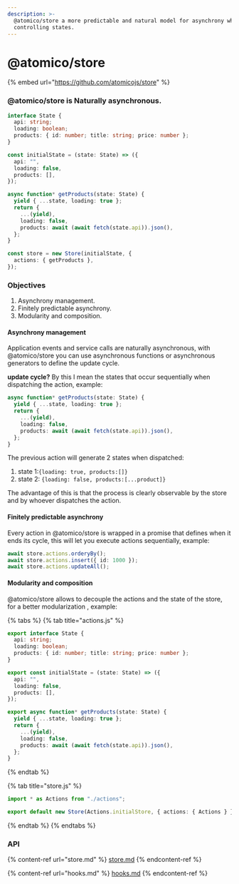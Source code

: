 ```yaml
---
description: >-
  @atomico/store a more predictable and natural model for asynchrony when
  controlling states.
---
```


# @atomico/store

{% embed url="https://github.com/atomicojs/store" %}

### @atomico/store is Naturally asynchronous.

```typescript
interface State {
  api: string;
  loading: boolean;
  products: { id: number; title: string; price: number };
}

const initialState = (state: State) => ({
  api: "",
  loading: false,
  products: [],
});

async function* getProducts(state: State) {
  yield { ...state, loading: true };
  return {
    ...(yield),
    loading: false,
    products: await (await fetch(state.api)).json(),
  };
}

const store = new Store(initialState, {
  actions: { getProducts },
});
```

### Objectives

1. Asynchrony management.
2. Finitely predictable asynchrony.
3. Modularity and composition.

#### Asynchrony management

Application events and service calls are naturally asynchronous, with @atomico/store you can use asynchronous functions or asynchronous generators to define the update cycle.

**update cycle?** By this I mean the states that occur sequentially when dispatching the action, example:

```typescript
async function* getProducts(state: State) {
  yield { ...state, loading: true };
  return {
    ...(yield),
    loading: false,
    products: await (await fetch(state.api)).json(),
  };
}
```

The previous action will generate 2 states when dispatched:

1. state 1:`{loading: true, products:[]}`
2. state 2: `{loading: false, products:[...product]}`

The advantage of this is that the process is clearly observable by the store and by whoever dispatches the action.

#### Finitely predictable asynchrony

Every action in @atomico/store is wrapped in a promise that defines when it ends its cycle, this will let you execute actions sequentially, example:

```typescript
await store.actions.orderyBy();
await store.actions.insert({ id: 1000 });
await store.actions.updateAll();
```

#### Modularity and composition

@atomico/store allows to decouple the actions and the state of the store, for a better modularization , example:



{% tabs %}
{% tab title="actions.js" %}
```typescript
export interface State {
  api: string;
  loading: boolean;
  products: { id: number; title: string; price: number };
}

export const initialState = (state: State) => ({
  api: "",
  loading: false,
  products: [],
});

export async function* getProducts(state: State) {
  yield { ...state, loading: true };
  return {
    ...(yield),
    loading: false,
    products: await (await fetch(state.api)).json(),
  };
}
```
{% endtab %}

{% tab title="store.js" %}
```typescript
import * as Actions from "./actions";

export default new Store(Actions.initialStore, { actions: { Actions } });
```
{% endtab %}
{% endtabs %}

### API

{% content-ref url="store.md" %}
[store.md](store.md)
{% endcontent-ref %}

{% content-ref url="hooks.md" %}
[hooks.md](hooks.md)
{% endcontent-ref %}
